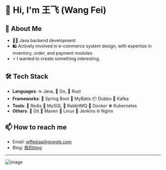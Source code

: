 # 👋 Hi, I'm 王飞 (Wang Fei)

## 🚀 About Me
- 👨‍💻 Java backend development  
- 🛍️ Actively involved in e-commerce system design, with expertise in inventory, order, and payment modules  
- ⭐️ I wanted to create something interesting.

## 🛠️ Tech Stack

- **Languages**: ☕️ Java, 🐹 Go, 🦀 Rust
- **Frameworks**: 🌱 Spring Boot  🐾 MyBatis  📦 Dubbo  📡 Kafka
- **Tools**: 🧠 Redis 🐬 MySQL 🐇 RabbitMQ 🐳 Docker ☸️ Kubernetes
- **Others**: 🧰 Git 🧪 Maven 🐧 Linux 🔧 Jenkins 🌐 Nginx

## 📫 How to reach me

- Email: wffeejaa@google.com
- Blog: [我的blog](https://feejaa.github.io/)

---

![image](https://github.com/user-attachments/assets/26ebd9d5-b61c-46d3-a687-f43be10bcbb4)
